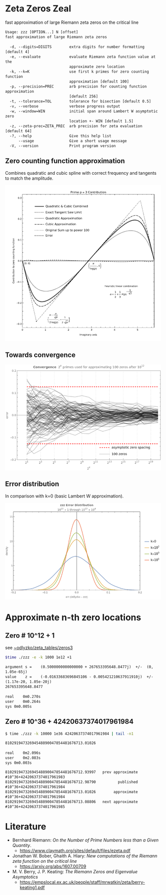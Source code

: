 # Zeta Zeros Zeal
fast approximation of large Riemann zeta zeros on the critical line

```text
Usage: zzz [OPTION...] N [offset]
fast approximation of large Riemann zeta zeros

  -d, --digits=DIGITS        extra digits for number formatting [default 4]
  -e, --evaluate             evaluate Riemann zeta function value at the
                             approximate zero location
  -k, --k=K                  use first k primes for zero counting function
                             approximation [default 100]
  -p, --precision=PREC       arb precision for counting function approximation
                             [default 256]
  -t, --tolerance=TOL        tolerance for bisection [default 0.5]
  -v, --verbose              verbose progress output
  -w, --window=WIN           initial span around Lambert W asymptotic zero
                             location +- WIN [default 1.5]
  -z, --zeta-prec=ZETA_PREC  arb precision for zeta evaluation [default 64]
  -?, --help                 Give this help list
      --usage                Give a short usage message
  -V, --version              Print program version
```

## Zero counting function approximation

Combines quadratic and cubic spline with correct frequency and tangents to match the amplitude.

![waves](doc/waves.png)

## Towards convergence

![waves](doc/convergence.png)

## Error distribution

In comparison with k=0 (basic Lambert W approximation).

![errors](doc/errors.png)

# Approximate n-th zero locations

## Zero # 10^12 + 1

see [~odlyzko/zeta_tables/zeros3](https://www-users.cse.umn.edu/~odlyzko/zeta_tables/zeros3)

```bash
$time ./zzz -e -k 1000 1e12 +1
```

```
argument s = 	(0.5000000000000000 + 267653395648.8477j)  +/-  (0, 1.05e-65j)
value    z = 	(-0.01633683696845106 - 0.005421210637911910j)  +/-  (1.17e-20, 1.05e-20j)
267653395648.8477

real	0m0.270s
user	0m0.264s
sys	0m0.005s
```

## Zero # 10^36 + 42420637374017961984

```bash
$ time ./zzz -k 10000 1e36 42420637374017961984 | tail -n1
```

```text
81029194732694548890047854481676713.01026

real	0m2.096s
user	0m2.083s
sys	0m0.003s
```

```
81029194732694548890047854481676712.93997   prev approximate     #10^36+42420637374017961983
81029194732694548890047854481676712.98790          published     #10^36+42420637374017961984
81029194732694548890047854481676713.01026        approximate     #10^36+42420637374017961984
81029194732694548890047854481676713.08806   next approximate     #10^36+42420637374017961985
```


# Literature

* Bernhard Riemann: *On the Number of Prime Numbers less than a Given Quantity*.
  * https://www.claymath.org/sites/default/files/ezeta.pdf
* Jonathan W. Bober, Ghaith A. Hiary: *New computations of the Riemann zeta function on the critical line*
  * https://arxiv.org/abs/1607.00709
* M. V. Berry, J. P. Keating: *The Riemann Zeros and Eigenvalue Asymptotics*
  * https://empslocal.ex.ac.uk/people/staff/mrwatkin/zeta/berry-keating1.pdf
